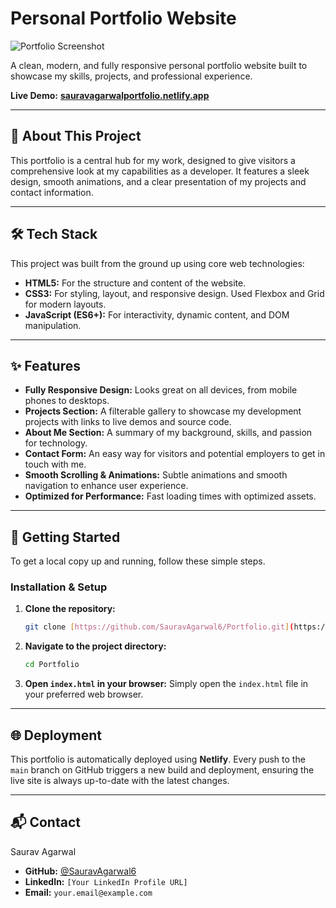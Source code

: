 # Personal Portfolio Website

![Portfolio Screenshot](https://placehold.co/800x400/2d3748/ffffff?text=Your+Portfolio+Screenshot)

A clean, modern, and fully responsive personal portfolio website built to showcase my skills, projects, and professional experience.

**Live Demo:** [**sauravagarwalportfolio.netlify.app**](https://sauravagarwalportfolio.netlify.app/)

---

## 🌟 About This Project

This portfolio is a central hub for my work, designed to give visitors a comprehensive look at my capabilities as a developer. It features a sleek design, smooth animations, and a clear presentation of my projects and contact information.

---

## 🛠️ Tech Stack

This project was built from the ground up using core web technologies:

* **HTML5:** For the structure and content of the website.
* **CSS3:** For styling, layout, and responsive design. Used Flexbox and Grid for modern layouts.
* **JavaScript (ES6+):** For interactivity, dynamic content, and DOM manipulation.

---

## ✨ Features

* **Fully Responsive Design:** Looks great on all devices, from mobile phones to desktops.
* **Projects Section:** A filterable gallery to showcase my development projects with links to live demos and source code.
* **About Me Section:** A summary of my background, skills, and passion for technology.
* **Contact Form:** An easy way for visitors and potential employers to get in touch with me.
* **Smooth Scrolling & Animations:** Subtle animations and smooth navigation to enhance user experience.
* **Optimized for Performance:** Fast loading times with optimized assets.

---

## 🚀 Getting Started

To get a local copy up and running, follow these simple steps.

### Installation & Setup

1.  **Clone the repository:**
    ```sh
    git clone [https://github.com/SauravAgarwal6/Portfolio.git](https://github.com/SauravAgarwal6/Portfolio.git)
    ```
2.  **Navigate to the project directory:**
    ```sh
    cd Portfolio
    ```
3.  **Open `index.html` in your browser:**
    Simply open the `index.html` file in your preferred web browser.

---

## 🌐 Deployment

This portfolio is automatically deployed using **Netlify**. Every push to the `main` branch on GitHub triggers a new build and deployment, ensuring the live site is always up-to-date with the latest changes.

---

## 📬 Contact

Saurav Agarwal

* **GitHub:** [@SauravAgarwal6](https://github.com/SauravAgarwal6)
* **LinkedIn:** `[Your LinkedIn Profile URL]`
* **Email:** `your.email@example.com`